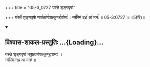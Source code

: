 +++
title = "05-3_0727 यस्ते शृङ्गवृषो"

+++
य꣡स्ते꣢ शृङ्गवृषो णपा꣣त्प्र꣡ण꣢पात्कुण्ड꣣पा꣡य्यः꣢। न्य꣢꣯स्मिं दध्र꣣ आ꣡ मनः꣢꣯ ॥ 05-3:0727 ॥ ॥5(दि)॥

<div class="js_include" newlevelforh1="2" title="विश्वास-शाकल-प्रस्तुतिः" unfilled url="/vedAH_Rk/shAkalam/saMhitA/vishvAsa-prastutiH/08/017/13_yaste_shRngavRSho.md">
<details open><summary><h2>विश्वास-शाकल-प्रस्तुतिः ...{Loading}...</h2></summary>


यस्ते॑ शृङ्गवृषो नपा॒त्प्रण॑पात्कुण्ड॒पाय्यः॑ ।  
न्य॑स्मिन्दध्र॒ आ मनः॑ ॥

</details>
</div>